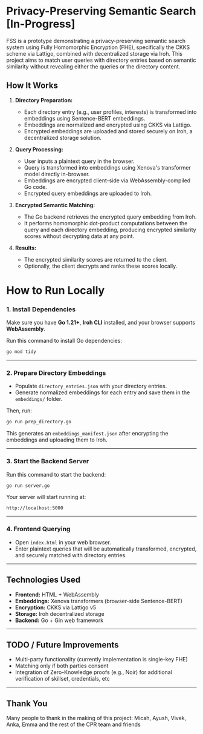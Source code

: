 # Privacy-Preserving Semantic Search [In-Progress]

FSS is a prototype demonstrating a privacy-preserving semantic search system using Fully Homomorphic Encryption (FHE), specifically the CKKS scheme via Lattigo, combined with decentralized storage via Iroh. This project aims to match user queries with directory entries based on semantic similarity without revealing either the queries or the directory content.


## How It Works

1. **Directory Preparation:**
   - Each directory entry (e.g., user profiles, interests) is transformed into embeddings using Sentence-BERT embeddings.
   - Embeddings are normalized and encrypted using CKKS via Lattigo.
   - Encrypted embeddings are uploaded and stored securely on Iroh, a decentralized storage solution.

2. **Query Processing:**
   - User inputs a plaintext query in the browser.
   - Query is transformed into embeddings using Xenova's transformer model directly in-browser.
   - Embeddings are encrypted client-side via WebAssembly-compiled Go code.
   - Encrypted query embeddings are uploaded to Iroh.

3. **Encrypted Semantic Matching:**
   - The Go backend retrieves the encrypted query embedding from Iroh.
   - It performs homomorphic dot-product computations between the query and each directory embedding, producing encrypted similarity scores without decrypting data at any point.

4. **Results:**
   - The encrypted similarity scores are returned to the client.
   - Optionally, the client decrypts and ranks these scores locally.


# How to Run Locally

### 1. Install Dependencies

Make sure you have **Go 1.21+**, **Iroh CLI** installed, and your browser supports **WebAssembly**.

Run this command to install Go dependencies:

```bash
go mod tidy
```

---

### 2. Prepare Directory Embeddings

- Populate `directory_entries.json` with your directory entries.
- Generate normalized embeddings for each entry and save them in the `embeddings/` folder.

Then, run:

```bash
go run prep_directory.go
```

This generates an `embeddings_manifest.json` after encrypting the embeddings and uploading them to Iroh.

---

### 3. Start the Backend Server

Run this command to start the backend:

```bash
go run server.go
```

Your server will start running at:

```
http://localhost:5000
```

---

### 4. Frontend Querying

- Open `index.html` in your web browser.
- Enter plaintext queries that will be automatically transformed, encrypted, and securely matched with directory entries.

---

## Technologies Used

- **Frontend:** HTML + WebAssembly
- **Embeddings:** Xenova transformers (browser-side Sentence-BERT)
- **Encryption:** CKKS via Lattigo v5
- **Storage:** Iroh decentralized storage
- **Backend:** Go + Gin web framework

---

## TODO / Future Improvements 

- Multi-party functionality (currently implementation is single-key FHE) 
- Matching only if both parties consent
- Integration of Zero-Knowledge proofs (e.g., Noir) for additional verification of skillset, credentials, etc

---

## Thank You

Many people to thank in the making of this project: Micah, Ayush, Vivek, Anka, Emma and the rest of the CPR team and friends

